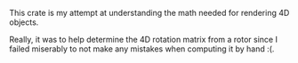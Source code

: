 This crate is my attempt at understanding the math needed for rendering 4D objects.

Really, it was to help determine the 4D rotation matrix from a rotor since I failed miserably to not make any mistakes when computing it by hand :(.